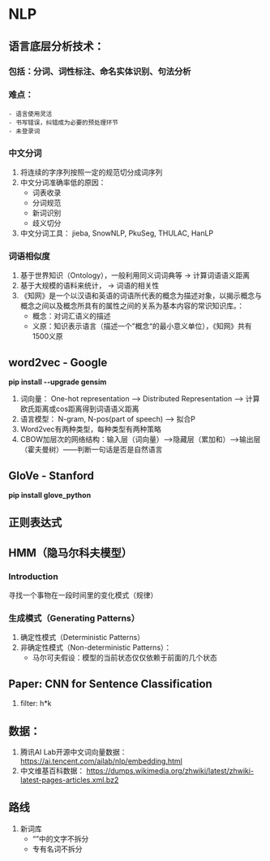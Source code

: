 # NLP 
## 语言底层分析技术：
### 包括：分词、词性标注、命名实体识别、句法分析
### 难点： 
    - 语言使用灵活
    - 书写错误，纠错成为必要的预处理环节
    - 未登录词
### 中文分词
1. 将连续的字序列按照一定的规范切分成词序列
2. 中文分词准确率低的原因：
    - 词表收录
    - 分词规范
    - 新词识别
    - 歧义切分
3. 中文分词工具： jieba, SnowNLP, PkuSeg, THULAC, HanLP
### 词语相似度
1. 基于世界知识（Ontology），一般利用同义词词典等 -> 计算词语语义距离
2. 基于大规模的语料来统计， -> 词语的相关性
3. 《知网》是一个以汉语和英语的词语所代表的概念为描述对象，以揭示概念与概念之间以及概念所具有的属性之间的关系为基本内容的常识知识库。：
    - 概念：对词汇语义的描述
    - 义原：知识表示语言（描述一个”概念“的最小意义单位），《知网》共有1500义原

## word2vec - Google
**pip install --upgrade gensim**
1. 词向量： One-hot representation --> Distributed Representation --> 计算欧氏距离或cos距离得到词语语义距离
2. 语言模型： N-gram, N-pos(part of speech) --> 拟合P
3. Word2vec有两种类型，每种类型有两种策略
4. CBOW加层次的网络结构：输入层（词向量）-->隐藏层（累加和）-->输出层（霍夫曼树）——判断一句话是否是自然语言

## GloVe - Stanford
**pip install glove_python**
## 正则表达式

## HMM（隐马尔科夫模型）
### Introduction
寻找一个事物在一段时间里的变化模式（规律）
### 生成模式（Generating Patterns）
1. 确定性模式（Deterministic Patterns）
2. 非确定性模式（Non-deterministic Patterns）：
    - 马尔可夫假设：模型的当前状态仅仅依赖于前面的几个状态

## Paper: CNN for Sentence Classification
1. filter: h*k

## 数据：
1. 腾讯AI Lab开源中文词向量数据：https://ai.tencent.com/ailab/nlp/embedding.html
2. 中文维基百科数据： https://dumps.wikimedia.org/zhwiki/latest/zhwiki-latest-pages-articles.xml.bz2

## 路线
1. 新词库
    - “”中的文字不拆分
    - 专有名词不拆分
